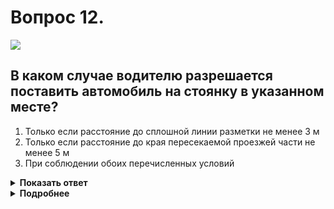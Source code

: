 # Вопрос 12.

![](https://s.drom.ru/i24228/pdd/tickets/2016/1543885619.jpg)

## В каком случае водителю разрешается поставить автомобиль на стоянку в указанном месте?

1. Только если расстояние до сплошной линии разметки не менее 3 м
2. Только если расстояние до края пересекаемой проезжей части не менее 5 м
3. При соблюдении обоих перечисленных условий

<details>
<summary><b>Показать ответ</b></summary>
Правильный ответ: 3
</details>
<details>
<summary><b>Подробнее</b></summary>
Водитель не нарушает правила остановки и стоянки. Расстояние до края проезжей части, до сплошной линии разметки соблюдается - не менее допустимых, указанных в ответах. Остановка и стоянка за пешеходным переходом также допустима.
Правильный ответ - при соблюдении обоих перечисленных условий. 
(Пункт 12.4 ПДД)
</details>
